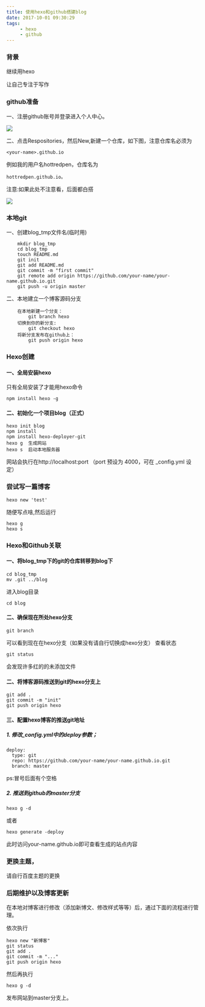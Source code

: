 ```yaml
---
title: 使用hexo和github搭建blog
date: 2017-10-01 09:30:29
tags: 
     - hexo 
     - github
---
```



### 背景
继续用hexo

让自己专注于写作

### github准备

一、注册github账号并登录进入个人中心。

![](http://upload-images.jianshu.io/upload_images/1764427-b97c2df83796c007.png?imageMogr2/auto-orient/strip%7CimageView2/2/w/1240)

二、点击Respositories，然后New,新建一个仓库，如下图，注意仓库名必须为 
```
<your-name>.github.io
```
例如我的用户名hottredpen，仓库名为
```
hottredpen.github.io。
```
注意:如果此处不注意看，后面都白搭

![](http://upload-images.jianshu.io/upload_images/1764427-f8fa147884c7f4ec.png?imageMogr2/auto-orient/strip%7CimageView2/2/w/1240)

### 本地git

一、创建blog_tmp文件名(临时用)
```
    mkdir blog_tmp
    cd blog_tmp
    touch README.md
    git init
    git add README.md
    git commit -m "first commit"
    git remote add origin https://github.com/your-name/your-name.github.io.git
    git push -u origin master
```

二、本地建立一个博客源码分支
```
    在本地新建一个分支： 
        git branch hexo
    切换到你的新分支: 
        git checkout hexo
    将新分支发布在github上： 
        git push origin hexo
```

### Hexo创建

#### 一、全局安装hexo
只有全局安装了才能用hexo命令
```
npm install hexo -g
```

#### 二、初始化一个项目blog（正式）

```
hexo init blog
npm install
npm install hexo-deployer-git
hexo g  生成网站
hexo s  启动本地服务器
```

网站会执行在http://localhost:port （port 预设为 4000，可在 _config.yml 设定）
### 尝试写一篇博客
```
hexo new 'test'
```
随便写点啥,然后运行
```
hexo g 
hexo s
```

###  Hexo和Github关联

#### 一、将blog_tmp下的git的仓库转移到blog下
```
cd blog_tmp 
mv .git ../blog
```
进入blog目录
```
cd blog
```

#### 二、确保现在所处hexo分支
```
git branch
```
可以看到现在在hexo分支（如果没有请自行切换成hexo分支）
查看状态
```
git status
```
会发现许多红的的未添加文件

#### 二、将博客源码推送到git的hexo分支上

```
git add .
git commit -m "init"
git push origin hexo
```

#### 三、配置hexo博客的推送git地址

##### 1.  修改_config.yml中的deploy参数；
```
deploy:
  type: git
  repo: https://github.com/your-name/your-name.github.io.git
  branch: master
```

ps:冒号后面有个空格

##### 2.  推送到github的master分支
```
hexo g -d
```
或者
```
hexo generate -deploy
```

此时访问your-name.github.io即可查看生成的站点内容

### 更换主题，
请自行百度主题的更换

### 后期维护以及博客更新

在本地对博客进行修改（添加新博文、修改样式等等）后，通过下面的流程进行管理。

依次执行
```
hexo new "新博客"
git status
git add .
git commit -m "..."
git push origin hexo
```
然后再执行
```
hexo g -d
```
发布网站到master分支上。
